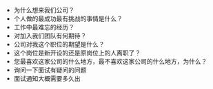 - 为什么想来我们公司？
- 个人做的最成功最有挑战的事情是什么？
- 工作中最难忘的经历？
- 对加入我们团队有何期待？
- 公司对我这个职位的期望是什么？
- 这个岗位是新开设的还是原岗位上的人离职了？
- 您最喜欢这家公司的什么地方，最不喜欢这家公司的什么地方，为什么？
- 询问一下面试有疑问的问题
- 面试通知大概需要多久出